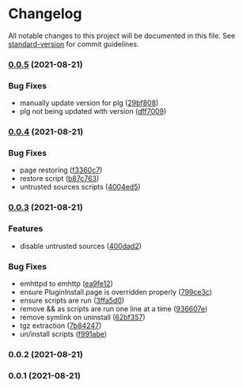 # Changelog

All notable changes to this project will be documented in this file. See [standard-version](https://github.com/conventional-changelog/standard-version) for commit guidelines.

### [0.0.5](https://github.com/Carrot-Aquatics/carrot.aquatics/compare/v0.0.4...v0.0.5) (2021-08-21)


### Bug Fixes

* manually update version for plg ([29bf808](https://github.com/Carrot-Aquatics/carrot.aquatics/commit/29bf8084920b2044ea10b456a60002ad170e45ce))
* plg not being updated with version ([dff7009](https://github.com/Carrot-Aquatics/carrot.aquatics/commit/dff7009fa642193926739e30fd94ba82b87a6344))

### [0.0.4](https://github.com/Carrot-Aquatics/carrot.aquatics/compare/v0.0.3...v0.0.4) (2021-08-21)


### Bug Fixes

* page restoring ([f3360c7](https://github.com/Carrot-Aquatics/carrot.aquatics/commit/f3360c7a6d4226b98dff57d5c3f0da680410577c))
* restore script ([b87c763](https://github.com/Carrot-Aquatics/carrot.aquatics/commit/b87c7632fe44b65dc1721903f7efe499ba64eda9))
* untrusted sources scripts ([4004ed5](https://github.com/Carrot-Aquatics/carrot.aquatics/commit/4004ed5fafdb938184d27ba358879e13d67e3e18))

### [0.0.3](https://github.com/Carrot-Aquatics/carrot.aquatics/compare/v0.0.2...v0.0.3) (2021-08-21)


### Features

* disable untrusted sources ([400dad2](https://github.com/Carrot-Aquatics/carrot.aquatics/commit/400dad29338d066206e3d3cf59a130f973eab760))


### Bug Fixes

* emhttpd to emhttp ([ea9fe12](https://github.com/Carrot-Aquatics/carrot.aquatics/commit/ea9fe1282ded3563d9c2e08970146bc58d0fb333))
* ensure PluginInstall.page is overridden properly ([799ce3c](https://github.com/Carrot-Aquatics/carrot.aquatics/commit/799ce3c46eee765f5d605d1e7b0e08aad17fe7a1))
* ensure scripts are run ([3ffa5d0](https://github.com/Carrot-Aquatics/carrot.aquatics/commit/3ffa5d012dda560effcb42e5aaad90174c33c8d7))
* remove && as scripts are run one line at a time ([936607e](https://github.com/Carrot-Aquatics/carrot.aquatics/commit/936607e97faed4d9dbce78961b3c5a9ea78655b7))
* remove symlink on uninstall ([62bf357](https://github.com/Carrot-Aquatics/carrot.aquatics/commit/62bf3579ec003027de38b2448ac8c888a00068c3))
* tgz extraction ([7b84247](https://github.com/Carrot-Aquatics/carrot.aquatics/commit/7b842477de5f264891508e75a3f44155e7f229c6))
* un/install scripts ([f991abe](https://github.com/Carrot-Aquatics/carrot.aquatics/commit/f991abe5d53a2f944c6df903ded27f60a9366e5f))

### 0.0.2 (2021-08-21)

### 0.0.1 (2021-08-21)
